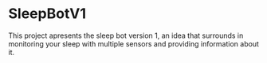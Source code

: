 # SleepBotV1
This project apresents the sleep bot version 1, an idea that surrounds in monitoring your sleep with multiple sensors and providing information about it.
